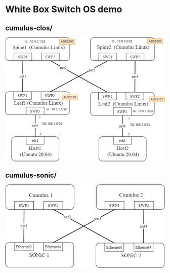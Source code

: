 # White Box Switch OS demo


## cumulus-clos/

![cumulus](./cumulus-clos/images/test_topo.drawio.png)


## cumulus-sonic/

![cumulus](./cumulus-sonic/images/test_topo.drawio.png)